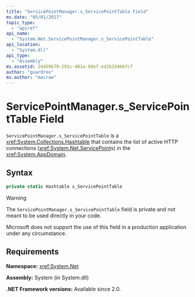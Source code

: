 ```yaml
---
title: "ServicePointManager.s_ServicePointTable Field"
ms.date: "05/01/2017"
topic_type: 
  - "apiref"
api_name: 
  - "System.Net.ServicePointManager.s_ServicePointTable"
api_location: 
  - "System.dll"
api_type: 
  - "Assembly"
ms.assetid: 24459679-291c-401a-9def-e42b29466fcf
author: "guardrex"
ms.author: "mairaw"
---
```


# ServicePointManager.s\_ServicePointTable Field

`ServicePointManager.s_ServicePointTable` is a <xref:System.Collections.Hashtable> that contains the list of active HTTP connections (<xref:System.Net.ServicePoint>s) in the <xref:System.AppDomain>.

## Syntax
  
```csharp  
private static Hashtable s_ServicePointTable
```

> [!WARNING]
> The `ServicePointManager.s_ServicePointTable` field is private and not meant to be used directly in your code.
> 
> Microsoft does not support the use of this field in a production application under any circumstance.

## Requirements

**Namespace:** <xref:System.Net>

**Assembly:** System (in System.dll)

**.NET Framework versions:** Available since 2.0.
